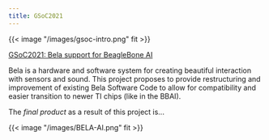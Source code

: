```yaml
---
title: GSoC2021
---
```



{{< image "/images/gsoc-intro.png" fit >}}
<br>

[GSoC2021: Bela support for BeagleBone AI](https://dhruvag2000.github.io/Blog-GSoC21/)

Bela is a hardware and software system for creating beautiful interaction with sensors and sound. This project proposes to provide restructuring and improvement of existing Bela Software Code to allow for compatibility and easier transition to newer TI chips (like in the BBAI).


The _final product_ as a result of this project is...

{{< image "/images/BELA-AI.png" fit >}}
